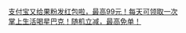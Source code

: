   
[支付宝又给果粉发红包啦，最高99元！每天可领取一次](http://www.dianyue.me/archives/735/f7absyu226eueanx/)  
[掌上生活喝星巴克！随机立减，最高免单！](http://www.dianyue.me/archives/368/0u1muxg45mbkgt84/)